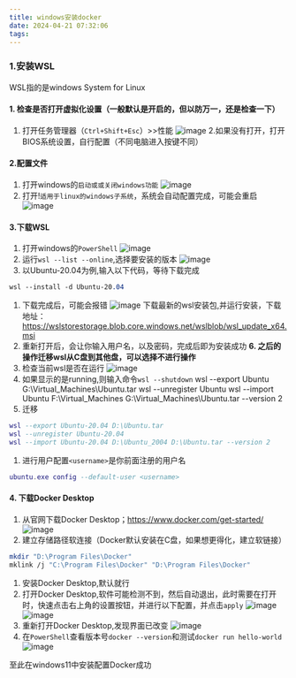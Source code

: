 ```yaml
---
title: windows安装docker
date: 2024-04-21 07:32:06
tags:
---
```


### 1.安装WSL

WSL指的是windows System for Linux

#### 1. 检查是否打开虚拟化设置（一般默认是开启的，但以防万一，还是检查一下）

1. 打开任务管理器（`Ctrl+Shift+Esc`）>>性能
   ![image](https://img2022.cnblogs.com/blog/2891068/202206/2891068-20220627223725385-1277211065.png)
   2.如果没有打开，打开BIOS系统设置，自行配置（不同电脑进入按键不同）

#### 2.配置文件

1. 打开windows的`启动或或关闭windows功能`
   ![image](https://img2022.cnblogs.com/blog/2891068/202206/2891068-20220627224036309-644332993.png)
2. 打开!`适用于linux的windows子系统`，系统会自动配置完成，可能会重启
   ![image](https://img2022.cnblogs.com/blog/2891068/202206/2891068-20220627224334429-870530824.png)

#### 3.下载WSL

1. 打开windows的`PowerShell`
   ![image](https://img2022.cnblogs.com/blog/2891068/202206/2891068-20220627224512241-741890783.png)
2. 运行`wsl --list --online`,选择要安装的版本
   ![image](https://img2022.cnblogs.com/blog/2891068/202206/2891068-20220627224859758-888096479.png)
3. 以Ubuntu-20.04为例,输入以下代码，等待下载完成

```css
wsl --install -d Ubuntu-20.04
```

1. 下载完成后，可能会报错
   ![image](https://img2022.cnblogs.com/blog/2891068/202206/2891068-20220627225535551-1497364489.png)
   下载最新的wsl安装包,并运行安装，下载地址：https://wslstorestorage.blob.core.windows.net/wslblob/wsl_update_x64.msi
2. 重新打开后，会让你输入用户名，以及密码，完成后即为安装成功
   **6. 之后的操作迁移wsl从C盘到其他盘，可以选择不进行操作**
3. 检查当前wsl是否在运行
   ![image](https://img2022.cnblogs.com/blog/2891068/202206/2891068-20220627230846016-659709016.png)
4. 如果显示的是running,则输入命令`wsl --shutdown`
   wsl --export Ubuntu G:\Virtual_Machines\Ubuntu.tar
   wsl --unregister Ubuntu
   wsl --import Ubuntu F:\Virtual_Machines G:\Virtual_Machines\Ubuntu.tar --version 2
5. 迁移

```lua
wsl --export Ubuntu-20.04 D:\Ubuntu.tar
wsl --unregister Ubuntu-20.04
wsl --import Ubuntu-20.04 D:\Ubuntu_2004 D:\Ubuntu.tar --version 2
```

1. 进行用户配置`<username>`是你前面注册的用户名

```lua
ubuntu.exe config --default-user <username>
```

#### 4. 下载Docker Desktop

1. 从官网下载Docker Desktop；https://www.docker.com/get-started/
   ![image](https://img2022.cnblogs.com/blog/2891068/202206/2891068-20220627225938679-691609522.png)
2. 建立存储路径软连接（Docker默认安装在C盘，如果想更得化，建立软链接）

```bash
mkdir "D:\Program Files\Docker"
mklink /j "C:\Program Files\Docker" "D:\Program Files\Docker"
```

1. 安装Docker Desktop,默认就行
2. 打开Docker Desktop,软件可能检测不到，然后自动退出，此时需要在打开时，快速点击右上角的设置按钮，并进行以下配置，并点击`apply`
   ![image](https://img2022.cnblogs.com/blog/2891068/202206/2891068-20220627231921741-1771734715.png)
   ![image](https://img2022.cnblogs.com/blog/2891068/202206/2891068-20220627232011813-1604727090.png)
3. 重新打开Docker Desktop,发现界面已改变
   ![image](https://img2022.cnblogs.com/blog/2891068/202206/2891068-20220627232230649-319362722.png)
4. 在`PowerShell`查看版本号`docker --version`和测试`docker run hello-world`
   ![image](https://img2022.cnblogs.com/blog/2891068/202206/2891068-20220627232615944-135304684.png)

至此在windows11中安装配置Docker成功
